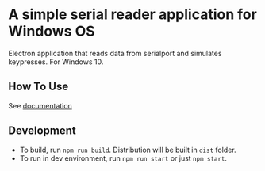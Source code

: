 # A simple serial reader application for Windows OS

Electron application that reads data from serialport and simulates keypresses. For Windows 10.

## How To Use

See [documentation](http://docs.spinaldev.com/serial2keypress)

## Development

- To build, run `npm run build`. Distribution will be built in `dist` folder.
- To run in dev environment, run `npm run start` or just `npm start`.
